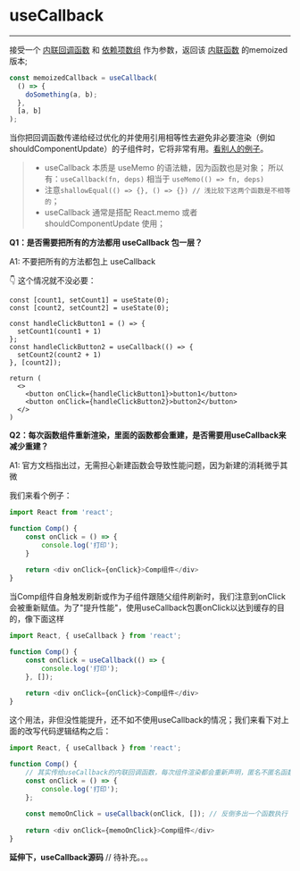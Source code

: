 # useCallback

----

接受一个 <u>内联回调函数</u> 和 <u>依赖项数组</u> 作为参数，返回该 <u>内联函数</u> 的memoized版本;

```javascript
const memoizedCallback = useCallback(
  () => {
    doSomething(a, b);
  },
  [a, b]
);
```

当你把回调函数传递给经过优化的并使用引用相等性去避免非必要渲染（例如 shouldComponentUpdate）的子组件时，它将非常有用。[看别人的例子](https://codesandbox.io/s/usecallback1-yu1sp)。

> * useCallback 本质是 useMemo 的语法糖，因为函数也是对象；
所以有：```useCallback(fn, deps)``` 相当于 ```useMemo(() => fn, deps)```
> * 注意```shallowEqual(() => {}, () => {}) // 浅比较下这两个函数是不相等的```；
> * useCallback 通常是搭配 React.memo 或者 shouldComponentUpdate 使用；

**Q1：是否需要把所有的方法都用 useCallback 包一层？**

A1: 不要把所有的方法都包上 useCallback

👇 这个情况就不没必要：
```
const [count1, setCount1] = useState(0);
const [count2, setCount2] = useState(0);

const handleClickButton1 = () => {
  setCount1(count1 + 1)
};
const handleClickButton2 = useCallback(() => {
  setCount2(count2 + 1)
}, [count2]);

return (
  <>
    <button onClick={handleClickButton1}>button1</button>
    <button onClick={handleClickButton2}>button2</button>
  </>
)
```

**Q2：每次函数组件重新渲染，里面的函数都会重建，是否需要用useCallback来减少重建？**

A1: 官方文档指出过，无需担心新建函数会导致性能问题，因为新建的消耗微乎其微

我们来看个例子：
```javascript
import React from 'react';

function Comp() {
    const onClick = () => {
        console.log('打印');
    }
    
    return <div onClick={onClick}>Comp组件</div>
}
```
当Comp组件自身触发刷新或作为子组件跟随父组件刷新时，我们注意到onClick会被重新赋值。为了"提升性能"，使用useCallback包裹onClick以达到缓存的目的，像下面这样
```javascript
import React, { useCallback } from 'react';

function Comp() {
    const onClick = useCallback(() => {
        console.log('打印');
    }, []);
    
    return <div onClick={onClick}>Comp组件</div>
}
```

这个用法，非但没性能提升，还不如不使用useCallback的情况；我们来看下对上面的改写代码逻辑结构之后：

```javascript
import React, { useCallback } from 'react';

function Comp() {
    // 其实传给useCallback的内联回调函数，每次组件渲染都会重新声明，匿名不匿名函数都一样。useCallback只是对比依赖，判断是给你缓存的函数版本，还是新函数版本；
    const onClick = () => {
        console.log('打印');
    };
    
    const memoOnClick = useCallback(onClick, []); // 反倒多出一个函数执行
    
    return <div onClick={memoOnClick}>Comp组件</div>
}
```

**延伸下，useCallback源码**
// 待补充。。。


